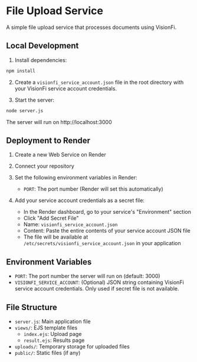 # File Upload Service

A simple file upload service that processes documents using VisionFi.

## Local Development

1. Install dependencies:
```bash
npm install
```

2. Create a `visionfi_service_account.json` file in the root directory with your VisionFi service account credentials.

3. Start the server:
```bash
node server.js
```

The server will run on http://localhost:3000

## Deployment to Render

1. Create a new Web Service on Render
2. Connect your repository
3. Set the following environment variables in Render:
   - `PORT`: The port number (Render will set this automatically)

4. Add your service account credentials as a secret file:
   - In the Render dashboard, go to your service's "Environment" section
   - Click "Add Secret File"
   - Name: `visionfi_service_account.json`
   - Content: Paste the entire contents of your service account JSON file
   - The file will be available at `/etc/secrets/visionfi_service_account.json` in your application

## Environment Variables

- `PORT`: The port number the server will run on (default: 3000)
- `VISIONFI_SERVICE_ACCOUNT`: (Optional) JSON string containing VisionFi service account credentials. Only used if secret file is not available.

## File Structure

- `server.js`: Main application file
- `views/`: EJS template files
  - `index.ejs`: Upload page
  - `result.ejs`: Results page
- `uploads/`: Temporary storage for uploaded files
- `public/`: Static files (if any)
